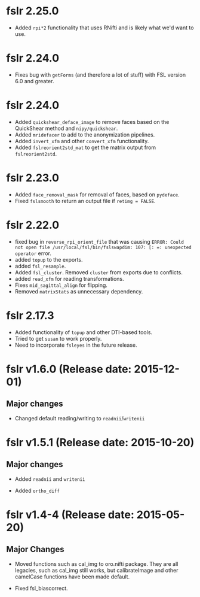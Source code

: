 # fslr 2.25.0

- Added `rpi*2` functionality that uses RNifti and is likely what we'd want to use.

# fslr 2.24.0

- Fixes bug with `getForms` (and therefore a lot of stuff) with FSL version 6.0 and greater.

# fslr 2.24.0

- Added `quickshear_deface_image` to remove faces based on the QuickShear method and `nipy/quickshear`.
- Added `mridefacer` to add to the anonymization pipelines.
- Added `invert_xfm` and other `convert_xfm` functionality.
- Added `fslreorient2std_mat` to get the matrix output from `fslreorient2std`.


# fslr 2.23.0

- Added `face_removal_mask` for removal of faces, based on `pydeface`.
- Fixed `fslsmooth` to return an output file if `retimg = FALSE`.

# fslr 2.22.0

- fixed bug in `reverse_rpi_orient_file` that was causing `ERROR: Could not open file /usr/local/fsl/bin/fslswapdim: 107: [: =: unexpected operator` error.
- added `topup` to the exports.
- added `fsl_resample`.
- Added `fsl_cluster`.   Removed `cluster` from exports due to conflicts.
- added `read_xfm` for reading transformations.
- Fixes `mid_sagittal_align` for flipping.
- Removed `matrixStats` as unnecessary dependency.
 

# fslr 2.17.3

- Added functionality of `topup` and other DTI-based tools.
- Tried to get `susan` to work properly.
- Need to incorporate `fsleyes` in the future release.

# fslr v1.6.0 (Release date: 2015-12-01)

## Major changes

* Changed default reading/writing to `readnii`/`writenii`

# fslr v1.5.1 (Release date: 2015-10-20)

## Major changes

* Added `readnii` and `writenii`

* Added `ortho_diff`

# fslr v1.4-4 (Release date: 2015-05-20)

## Major Changes

* Moved functions such as cal_img to oro.nifti package.  They are all legacies, such as cal_img still works, but calibrateImage and other camelCase functions have been made default.

* Fixed fsl_biascorrect.  